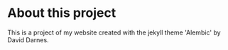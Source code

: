 # About this project
This is a project of my website created with the jekyll theme 'Alembic' by David Darnes.

